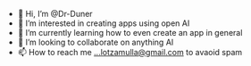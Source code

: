 - 👋 Hi, I’m @Dr-Duner
- 👀 I’m interested in creating apps using open AI
- 🌱 I’m currently learning how to even create an app in general
- 💞️ I’m looking to collaborate on anything AI
- 📫 How to reach me ...lotzamulla@gmail.com to avaoid spam

<!---
Dr-Duner/Dr-Duner is a ✨ special ✨ repository because its `README.md` (this file) appears on your GitHub profile.
You can click the Preview link to take a look at your changes.
--->
